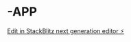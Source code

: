 # -APP

[Edit in StackBlitz next generation editor ⚡️](https://stackblitz.com/~/github.com/leoplus8/-APP)